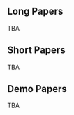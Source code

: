 ## Long Papers

TBA

## Short Papers

TBA

## Demo Papers

TBA

<style>
.markdown li {
    margin-bottom: 1rem;
}
</style>
